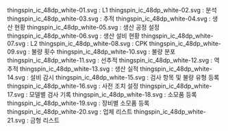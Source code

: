 thingspin_ic_48dp_white-01.svg : L1
thingspin_ic_48dp_white-02.svg : 분석
thingspin_ic_48dp_white-03.svg : 추적
thingspin_ic_48dp_white-04.svg : 생산 현황
thingspin_ic_48dp_white-05.svg : 생산 공정 설정
thingspin_ic_48dp_white-06.svg : 생산 설비 현황
thingspin_ic_48dp_white-07.svg : L2
thingspin_ic_48dp_white-08.svg : CPK
thingspin_ic_48dp_white-09.svg : 불량 횟수
thingspin_ic_48dp_white-10.svg : 불량 분포
thingspin_ic_48dp_white-11.svg : 선추적
thingspin_ic_48dp_white-12.svg : 역추적
thingspin_ic_48dp_white-13.svg : 생산 실적
thingspin_ic_48dp_white-14.svg : 설비 감시
thingspin_ic_48dp_white-15.svg : 검사 항목 및 불량 유형 등록
thingspin_ic_48dp_white-16.svg : 사전 조치 설정
thingspin_ic_48dp_white-17.svg : 모델별 검사 기록
thingspin_ic_48dp_white-18.svg : 소모품 등록
thingspin_ic_48dp_white-19.svg : 장비별 소모품 등록
thingspin_ic_48dp_white-20.svg : 업체 리스트
thingspin_ic_48dp_white-21.svg : 금형 리스트
